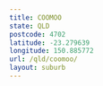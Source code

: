 ```yaml
---
title: COOMOO
state: QLD
postcode: 4702
latitude: -23.279639
longitude: 150.885772
url: /qld/coomoo/
layout: suburb
---
```

